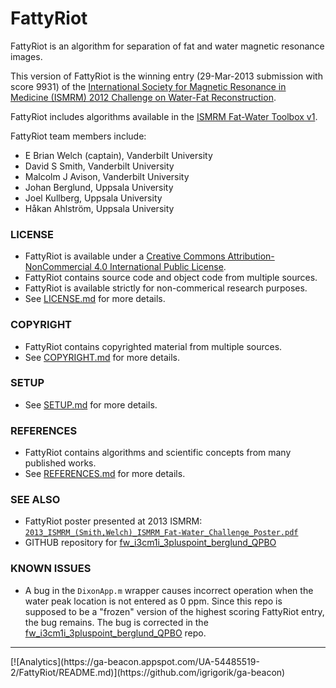 FattyRiot
=========

FattyRiot is an algorithm for separation of fat and water magnetic resonance images.

This version of FattyRiot is the winning entry (29-Mar-2013 submission with score 9931) of the [International Society for Magnetic Resonance in Medicine (ISMRM) 2012 Challenge on Water-Fat Reconstruction](http://www.ismrm.org/challenge/node/18).

FattyRiot includes algorithms available in the [ISMRM Fat-Water Toolbox v1](http://ismrm.org/workshops/FatWater12/data.htm). 

FattyRiot team members include:

* E Brian Welch (captain), Vanderbilt University
* David S Smith, Vanderbilt University
* Malcolm J Avison, Vanderbilt University
* Johan Berglund, Uppsala University
* Joel Kullberg, Uppsala University
* Håkan Ahlström, Uppsala University

### LICENSE
* FattyRiot is available under a [Creative Commons Attribution-NonCommercial 4.0 International Public License](https://creativecommons.org/licenses/by-nc-nd/4.0/legalcode). 
* FattyRiot contains source code and object code from multiple sources.
* FattyRiot is available strictly for non-commerical research purposes.
* See [LICENSE.md](./LICENSE.md) for more details.

### COPYRIGHT
* FattyRiot contains copyrighted material from multiple sources. 
* See [COPYRIGHT.md](./COPYRIGHT.md) for more details.

### SETUP
* See [SETUP.md](./SETUP.md) for more details.

### REFERENCES
* FattyRiot contains algorithms and scientific concepts from many published works. 
* See [REFERENCES.md](./REFERENCES.md) for more details.

### SEE ALSO
* FattyRiot poster presented at 2013 ISMRM: [`2013_ISMRM_(Smith,Welch)_ISMRM_Fat-Water_Challenge_Poster.pdf`](./2013_ISMRM_\(Smith,Welch\)_ISMRM_Fat-Water_Challenge_Poster.pdf)
* GITHUB repository for [fw_i3cm1i_3pluspoint_berglund_QPBO](https://github.com/welcheb/fw_i3cm1i_3pluspoint_berglund_QPBO)

### KNOWN ISSUES
* A bug in the `DixonApp.m` wrapper causes incorrect operation when the water peak location is not entered as 0 ppm. Since this repo is supposed to be a "frozen" version of the highest scoring FattyRiot entry, the bug remains. The bug is corrected in the [fw_i3cm1i_3pluspoint_berglund_QPBO](https://github.com/welcheb/fw_i3cm1i_3pluspoint_berglund_QPBO) repo.  

<hr>
[![Analytics](https://ga-beacon.appspot.com/UA-54485519-2/FattyRiot/README.md)](https://github.com/igrigorik/ga-beacon)
